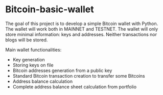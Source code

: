 # Bitcoin-basic-wallet

The goal of this project is to develop a simple Bitcoin wallet with Python. The wallet will work both in MAINNET and TESTNET. The wallet will only store minimal information: keys and addresses. Neither transactions nor blogs will be stored.

Main wallet functionalities: 
* Key generation
* Storing keys on file
* Bitcoin addresses generation from a public key
* Standard Bitcoin transaction creation to transfer some Bitcoins 
* Address balance calculation
* Complete address balance sheet calculation from portfolio